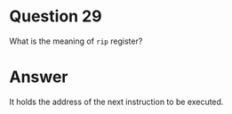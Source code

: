 
# Question 29


What is the meaning of `rip` register?


# Answer




It holds the address of the next instruction to be executed.





       